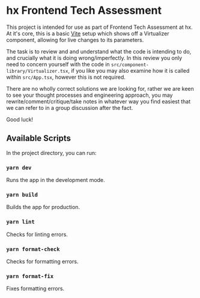 # hx Frontend Tech Assessment

This project is intended for use as part of Frontend Tech Assessment at hx. At it's core, this is a basic [Vite](https://vitejs.dev/guide/) setup which shows off a Virtualizer component, allowing for live changes to its parameters.

The task is to review and and understand what the code is intending to do, and crucially what it is doing wrong/imperfectly. In this review you only need to concern yourself with the code in `src/component-library/Virtualizer.tsx`, if you like you may also examine how it is called within `src/App.tsx`, however this is not required.

There are no wholly correct solutions we are looking for, rather we are keen to see your thought processes and engineering approach, you may rewrite/comment/critique/take notes in whatever way you find easiest that we can refer to in a group discussion after the fact.

Good luck!

## Available Scripts

In the project directory, you can run:

### `yarn dev`

Runs the app in the development mode.

### `yarn build`

Builds the app for production.

### `yarn lint`

Checks for linting errors.

### `yarn format-check`

Checks for formatting errors.

### `yarn format-fix`

Fixes formatting errors.
